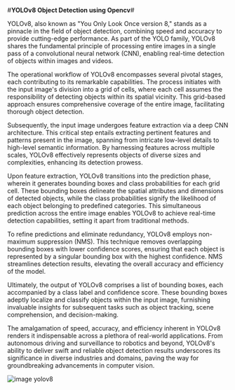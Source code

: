 #**YOLOv8 Object Detection using Opencv**#

YOLOv8, also known as "You Only Look Once version 8," stands as a pinnacle in the field of object detection, combining speed and accuracy to provide cutting-edge performance. As part of the YOLO family, YOLOv8 shares the fundamental principle of processing entire images in a single pass of a convolutional neural network (CNN), enabling real-time detection of objects within images and videos.

The operational workflow of YOLOv8 encompasses several pivotal stages, each contributing to its remarkable capabilities. The process initiates with the input image's division into a grid of cells, where each cell assumes the responsibility of detecting objects within its spatial vicinity. This grid-based approach ensures comprehensive coverage of the entire image, facilitating thorough object detection.

Subsequently, the input image undergoes feature extraction via a deep CNN architecture. This critical step entails extracting pertinent features and patterns present in the image, spanning from intricate low-level details to high-level semantic information. By harnessing features across multiple scales, YOLOv8 effectively represents objects of diverse sizes and complexities, enhancing its detection prowess.

Upon feature extraction, YOLOv8 transitions into the prediction phase, wherein it generates bounding boxes and class probabilities for each grid cell. These bounding boxes delineate the spatial attributes and dimensions of detected objects, while the class probabilities signify the likelihood of each object belonging to predefined categories. This simultaneous prediction across the entire image enables YOLOv8 to achieve real-time detection capabilities, setting it apart from traditional methods.

To refine predictions and eliminate redundancy, YOLOv8 employs non-maximum suppression (NMS). This technique removes overlapping bounding boxes with lower confidence scores, ensuring that each object is represented by a singular bounding box with the highest confidence. NMS streamlines detection results, elevating the overall accuracy and efficiency of the model.

Ultimately, the output of YOLOv8 comprises a list of bounding boxes, each accompanied by a class label and confidence score. These bounding boxes adeptly localize and classify objects within the input image, furnishing invaluable insights for subsequent tasks such as object tracking, scene comprehension, and decision-making.

The amalgamation of speed, accuracy, and efficiency inherent in YOLOv8 renders it indispensable across a plethora of real-world applications. From autonomous driving and surveillance to robotics and beyond, YOLOv8's ability to deliver swift and reliable object detection results underscores its significance in diverse industries and domains, paving the way for groundbreaking advancements in computer vision.

![image yolov8](https://github.com/SaketDronamraju/Object-Detection/assets/147422663/b0bb2349-ded7-41f6-bc62-bacaa5a590c8)
